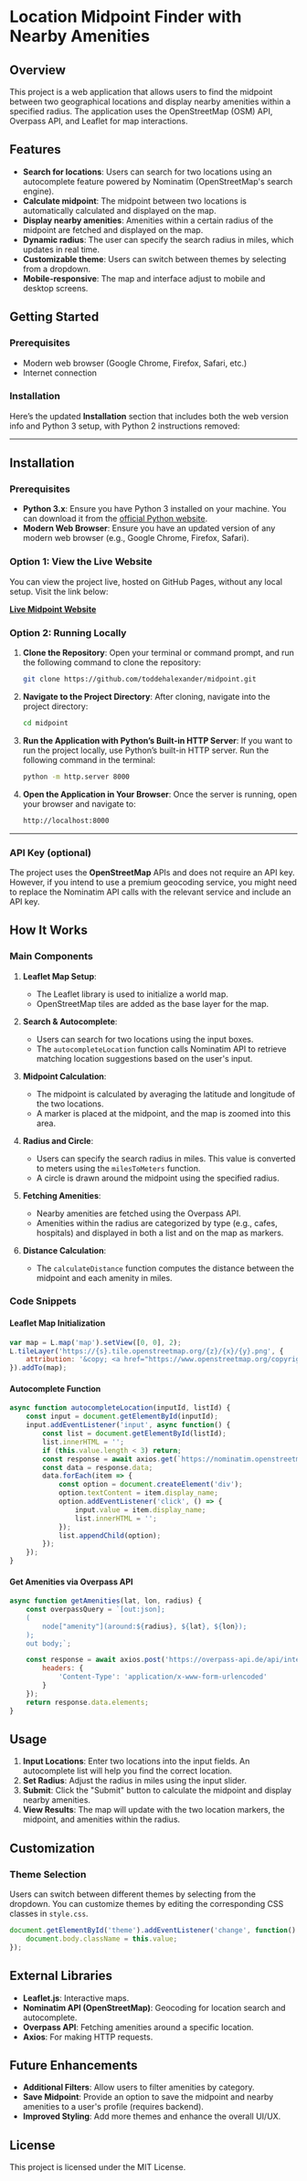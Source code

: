 # Location Midpoint Finder with Nearby Amenities

## Overview
This project is a web application that allows users to find the midpoint between two geographical locations and display nearby amenities within a specified radius. The application uses the OpenStreetMap (OSM) API, Overpass API, and Leaflet for map interactions.

## Features
- **Search for locations**: Users can search for two locations using an autocomplete feature powered by Nominatim (OpenStreetMap's search engine).
- **Calculate midpoint**: The midpoint between two locations is automatically calculated and displayed on the map.
- **Display nearby amenities**: Amenities within a certain radius of the midpoint are fetched and displayed on the map.
- **Dynamic radius**: The user can specify the search radius in miles, which updates in real time.
- **Customizable theme**: Users can switch between themes by selecting from a dropdown.
- **Mobile-responsive**: The map and interface adjust to mobile and desktop screens.

## Getting Started

### Prerequisites
- Modern web browser (Google Chrome, Firefox, Safari, etc.)
- Internet connection

### Installation
Here’s the updated **Installation** section that includes both the web version info and Python 3 setup, with Python 2 instructions removed:

---

## Installation

### Prerequisites
- **Python 3.x**: Ensure you have Python 3 installed on your machine. You can download it from the [official Python website](https://www.python.org/downloads/).
- **Modern Web Browser**: Ensure you have an updated version of any modern web browser (e.g., Google Chrome, Firefox, Safari).

### Option 1: View the Live Website

You can view the project live, hosted on GitHub Pages, without any local setup. Visit the link below:

**[Live Midpoint Website](https://toddehalexander.github.io/Midpoint/)**

### Option 2: Running Locally

1. **Clone the Repository**:
   Open your terminal or command prompt, and run the following command to clone the repository:
   ```bash
   git clone https://github.com/toddehalexander/midpoint.git
   ```

2. **Navigate to the Project Directory**:
   After cloning, navigate into the project directory:
   ```bash
   cd midpoint
   ```

3. **Run the Application with Python’s Built-in HTTP Server**:
   If you want to run the project locally, use Python’s built-in HTTP server. Run the following command in the terminal:
   ```bash
   python -m http.server 8000
   ```

4. **Open the Application in Your Browser**:
   Once the server is running, open your browser and navigate to:
   ```bash
   http://localhost:8000
   ```
---

### API Key (optional)
The project uses the **OpenStreetMap** APIs and does not require an API key. However, if you intend to use a premium geocoding service, you might need to replace the Nominatim API calls with the relevant service and include an API key.

## How It Works

### Main Components

1. **Leaflet Map Setup**:
   - The Leaflet library is used to initialize a world map.
   - OpenStreetMap tiles are added as the base layer for the map.

2. **Search & Autocomplete**:
   - Users can search for two locations using the input boxes.
   - The `autocompleteLocation` function calls Nominatim API to retrieve matching location suggestions based on the user's input.

3. **Midpoint Calculation**:
   - The midpoint is calculated by averaging the latitude and longitude of the two locations.
   - A marker is placed at the midpoint, and the map is zoomed into this area.

4. **Radius and Circle**:
   - Users can specify the search radius in miles. This value is converted to meters using the `milesToMeters` function.
   - A circle is drawn around the midpoint using the specified radius.

5. **Fetching Amenities**:
   - Nearby amenities are fetched using the Overpass API.
   - Amenities within the radius are categorized by type (e.g., cafes, hospitals) and displayed in both a list and on the map as markers.

6. **Distance Calculation**:
   - The `calculateDistance` function computes the distance between the midpoint and each amenity in miles.

### Code Snippets

#### Leaflet Map Initialization
```javascript
var map = L.map('map').setView([0, 0], 2);
L.tileLayer('https://{s}.tile.openstreetmap.org/{z}/{x}/{y}.png', {
    attribution: '&copy; <a href="https://www.openstreetmap.org/copyright">OpenStreetMap</a> contributors'
}).addTo(map);
```

#### Autocomplete Function
```javascript
async function autocompleteLocation(inputId, listId) {
    const input = document.getElementById(inputId);
    input.addEventListener('input', async function() {
        const list = document.getElementById(listId);
        list.innerHTML = '';
        if (this.value.length < 3) return; 
        const response = await axios.get(`https://nominatim.openstreetmap.org/search?format=json&q=${this.value}`);
        const data = response.data;
        data.forEach(item => {
            const option = document.createElement('div');
            option.textContent = item.display_name;
            option.addEventListener('click', () => {
                input.value = item.display_name;
                list.innerHTML = ''; 
            });
            list.appendChild(option);
        });
    });
}
```

#### Get Amenities via Overpass API
```javascript
async function getAmenities(lat, lon, radius) {
    const overpassQuery = `[out:json];
    (
        node["amenity"](around:${radius}, ${lat}, ${lon});
    );
    out body;`;

    const response = await axios.post('https://overpass-api.de/api/interpreter', overpassQuery, {
        headers: {
            'Content-Type': 'application/x-www-form-urlencoded'
        }
    });
    return response.data.elements;
}
```

## Usage

1. **Input Locations**: Enter two locations into the input fields. An autocomplete list will help you find the correct location.
2. **Set Radius**: Adjust the radius in miles using the input slider.
3. **Submit**: Click the "Submit" button to calculate the midpoint and display nearby amenities.
4. **View Results**: The map will update with the two location markers, the midpoint, and amenities within the radius.

## Customization

### Theme Selection
Users can switch between different themes by selecting from the dropdown. You can customize themes by editing the corresponding CSS classes in `style.css`.

```javascript
document.getElementById('theme').addEventListener('change', function() {
    document.body.className = this.value;
});
```

## External Libraries

- **Leaflet.js**: Interactive maps.
- **Nominatim API (OpenStreetMap)**: Geocoding for location search and autocomplete.
- **Overpass API**: Fetching amenities around a specific location.
- **Axios**: For making HTTP requests.

## Future Enhancements
- **Additional Filters**: Allow users to filter amenities by category.
- **Save Midpoint**: Provide an option to save the midpoint and nearby amenities to a user's profile (requires backend).
- **Improved Styling**: Add more themes and enhance the overall UI/UX.

## License
This project is licensed under the MIT License.

